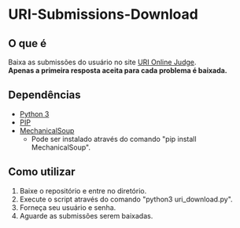 # URI-Submissions-Download

## O que é
Baixa as submissões do usuário no site [URI Online Judge](https://github.com/pandao/editor.md "Heading link").  
**Apenas a primeira resposta aceita para cada problema é baixada.**

## Dependências
* [Python 3](https://www.python.org/)
* [PIP](https://www.python.org/)
* [MechanicalSoup](https://pypi.org/project/MechanicalSoup/)
    * Pode ser instalado através do comando "pip install MechanicalSoup".

## Como utilizar
1. Baixe o  repositório e entre no diretório.
2. Execute o script através do comando "python3 uri_download.py".
3. Forneça seu usuário e senha.
4. Aguarde as submissões serem baixadas.
